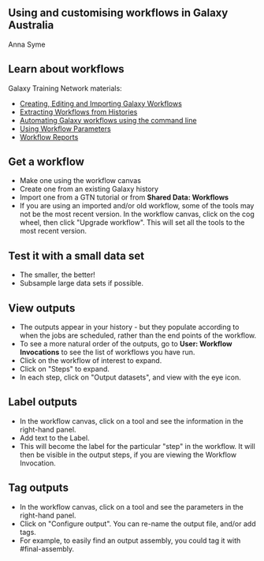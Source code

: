 ## **Using and customising workflows in Galaxy Australia**

Anna Syme


## Learn about workflows

Galaxy Training Network materials:
* [Creating, Editing and Importing Galaxy Workflows](https://training.galaxyproject.org/training-material/topics/galaxy-interface/tutorials/workflow-editor/tutorial.html)
* [Extracting Workflows from Histories](https://training.galaxyproject.org/training-material/topics/galaxy-interface/tutorials/history-to-workflow/tutorial.html)
* [Automating Galaxy workflows using the command line](https://training.galaxyproject.org/training-material/topics/galaxy-interface/tutorials/workflow-automation/tutorial.html)
* [Using Workflow Parameters](https://training.galaxyproject.org/training-material/topics/galaxy-interface/tutorials/workflow-parameters/tutorial.html)
* [Workflow Reports](https://training.galaxyproject.org/training-material/topics/galaxy-interface/tutorials/workflow-reports/tutorial.html)

## Get a workflow

* Make one using the workflow canvas
* Create one from an existing Galaxy history
* Import one from a GTN tutorial or from **Shared Data: Workflows**
* If you are using an imported and/or old workflow, some of the tools may not be the most recent version. In the workflow canvas, click on the cog wheel, then click "Upgrade workflow". This will set all the tools to the most recent version. 

## Test it with a small data set

* The smaller, the better! 
* Subsample large data sets if possible. 

## View outputs

* The outputs appear in your history - but they populate according to when the jobs are scheduled, rather than the end points of the workflow. 
* To see a more natural order of the outputs, go to **User: Workflow Invocations** to see the list of workflows you have run. 
* Click on the workflow of interest to expand. 
* Click on "Steps" to expand.
* In each step, click on "Output datasets", and view with the eye icon. 

## Label outputs

* In the workflow canvas, click on a tool and see the information in the right-hand panel. 
* Add text to the Label. 
* This will become the label for the particular "step" in the workflow. It will then be visible in the output steps, if you are viewing the Workflow Invocation. 

## Tag outputs

* In the workflow canvas, click on a tool and see the parameters in the right-hand panel. 
* Click on "Configure output". You can re-name the output file, and/or add tags. 
* For example, to easily find an output assembly, you could tag it with #final-assembly. 


